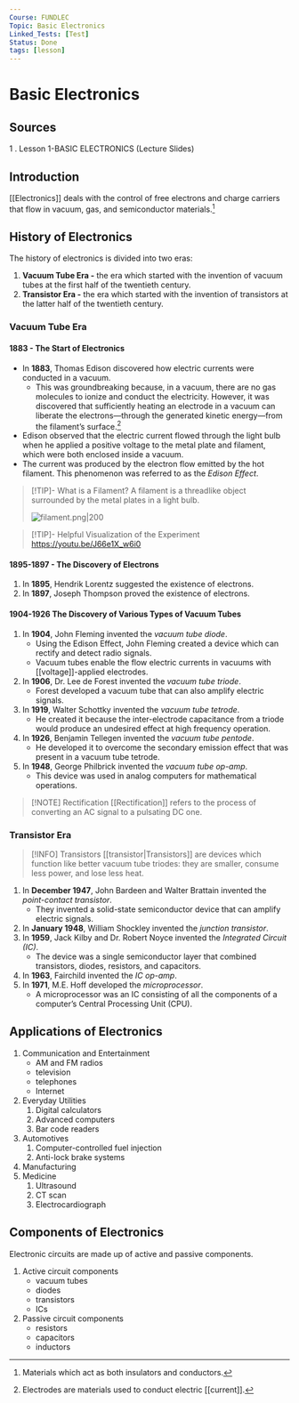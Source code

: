 ```yaml
---
Course: FUNDLEC
Topic: Basic Electronics
Linked_Tests: [Test]
Status: Done
tags: [lesson]
---
```


# Basic Electronics

## Sources

1 . Lesson 1-BASIC ELECTRONICS (Lecture Slides)

## Introduction

[[Electronics]] deals with the control of free electrons and charge carriers that flow in vacuum, gas, and semiconductor materials.[^semiconductors]

## History of Electronics

The history of electronics is divided into two eras:

1. **Vacuum Tube Era -** the era which started with the invention of vacuum tubes at the first half of the twentieth century.
2. **Transistor Era -** the era which started with the invention of transistors at the latter half of the twentieth century.

### Vacuum Tube Era

#### 1883 - The Start of Electronics

- In **1883**, Thomas Edison discovered how electric currents were conducted in a vacuum.
	- This was groundbreaking because, in a vacuum, there are no gas molecules to ionize and conduct the electricity. However, it was discovered that sufficiently heating an electrode in a vacuum can liberate the electrons—through the generated kinetic energy—from the filament’s surface.[^electrode]
- Edison observed that the electric current flowed through the light bulb when he applied a positive voltage to the metal plate and filament, which were both enclosed inside a vacuum.
- The current was produced by the electron flow emitted by the hot filament. This phenomenon was referred to as the *Edison Effect*.

> [!TIP]- What is a Filament?
> A filament is a threadlike object surrounded by the metal plates in a light bulb.
>
> ![filament.png|200](https://upload.wikimedia.org/wikipedia/commons/a/a7/Filament_%28PSF%29.png)

> [!TIP]- Helpful Visualization of the Experiment
> <https://youtu.be/J66e1X_w6i0>

#### 1895-1897 - The Discovery of Electrons

1. In **1895**, Hendrik Lorentz suggested the existence of electrons.
2. In **1897**, Joseph Thompson proved the existence of electrons.

#### 1904-1926 The Discovery of Various Types of Vacuum Tubes

1. In **1904**, John Fleming invented the *vacuum tube diode*.
	- Using the Edison Effect, John Fleming created a device which can rectify and detect radio signals.
	- Vacuum tubes enable the flow electric currents in vacuums with [[voltage]]-applied electrodes.
2. In **1906**, Dr. Lee de Forest invented the *vacuum tube triode*.
	- Forest developed a vacuum tube that can also amplify electric signals.
3. In **1919**, Walter Schottky invented the *vacuum tube tetrode*.
	- He created it because the inter-electrode capacitance from a triode would produce an undesired effect at high frequency operation.
4. In **1926**, Benjamin Tellegen invented the *vacuum tube pentode*.
	- He developed it to overcome the secondary emission effect that was present in a vacuum tube tetrode.
5. In **1948**, George Philbrick invented the *vacuum tube op-amp*.
	- This device was used in analog computers for mathematical operations.

> [!NOTE] Rectification
> [[Rectification]] refers to the process of converting an AC signal to a pulsating DC one.

### Transistor Era

> [!INFO] Transistors
> [[transistor|Transistors]] are devices which function like better vacuum tube triodes: they are smaller, consume less power, and lose less heat.

1. In **December 1947**, John Bardeen and Walter Brattain invented the *point-contact transistor*.
	- They invented a solid-state semiconductor device that can amplify electric signals.
2. In **January 1948**, William Shockley invented the *junction transistor*.
3. In **1959**, Jack Kilby and Dr. Robert Noyce invented the *Integrated Circuit (IC)*.
	- The device was a single semiconductor layer that combined transistors, diodes, resistors, and capacitors.
4. In **1963**, Fairchild invented the *IC op-amp*.
5. In **1971**, M.E. Hoff developed the *microprocessor*.
	- A microprocessor was an IC consisting of all the components of a computer’s Central Processing Unit (CPU).

## Applications of Electronics

1. Communication and Entertainment
	- AM and FM radios
	- television
	- telephones
	- Internet
2. Everyday Utilities
	1. Digital calculators
	2. Advanced computers
	3. Bar code readers
3. Automotives
	1. Computer-controlled fuel injection
	2. Anti-lock brake systems
4. Manufacturing
5. Medicine
	1. Ultrasound
	2. CT scan
	3. Electrocardiograph

## Components of Electronics

Electronic circuits are made up of active and passive components.

1. Active circuit components
	- vacuum tubes
	- diodes
	- transistors
	- ICs
2. Passive circuit components
	- resistors
	- capacitors
	- inductors

[^semiconductors]: Materials which act as both insulators and conductors.
[^electrode]: Electrodes are materials used to conduct electric [[current]].

